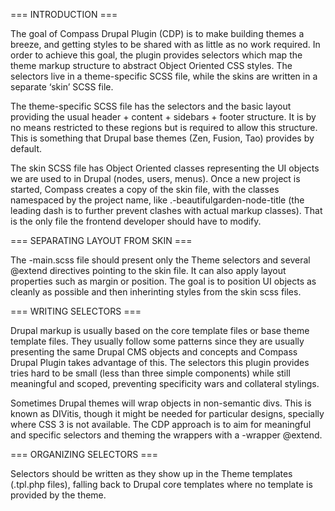 === INTRODUCTION ===

The goal of Compass Drupal Plugin (CDP) is to make building themes a breeze, and getting styles to be shared with as little as no work required. In order to achieve this goal, the plugin provides selectors which map the theme markup structure to abstract Object Oriented CSS styles. The selectors live in a theme-specific SCSS file, while the skins are written in a separate ‘skin’ SCSS file. 

The theme-specific SCSS file has the selectors and the basic layout providing the usual header + content + sidebars + footer structure. It is by no means restricted to these regions but is required to allow this structure. This is something that Drupal base themes (Zen, Fusion, Tao) provides by default.

The skin SCSS file has Object Oriented classes representing the UI objects we are used to in Drupal (nodes, users, menus). Once a new project is started, Compass creates a copy of the skin file, with the classes namespaced by the project name, like .-beautifulgarden-node-title (the leading dash is to further prevent clashes with actual markup classes). That is the only file the frontend developer should have to modify.

=== SEPARATING LAYOUT FROM SKIN ===

The <BASE THEME>-main.scss file should present only the Theme selectors and several @extend directives pointing to the skin file. It can also apply layout properties such as margin or position. The goal is to position UI objects as cleanly as possible and then inherinting styles from the skin scss files.

=== WRITING SELECTORS ===

Drupal markup is usually based on the core template files or base theme template files. They usually follow some patterns since they are usually presenting the same Drupal CMS objects and concepts and Compass Drupal Plugin takes advantage of this. The selectors this plugin provides tries hard to be small (less than three simple components) while still meaningful and scoped, preventing specificity wars and collateral stylings.

Sometimes Drupal themes will wrap objects in non-semantic divs. This is known as DIVitis, though it might be needed for particular designs, specially where CSS 3 is not available. The CDP approach is to aim for meaningful and specific selectors and theming the wrappers with a -wrapper @extend. 

=== ORGANIZING SELECTORS ===

Selectors should be written as they show up in the Theme templates (.tpl.php files), falling back to Drupal core templates where no template is provided by the theme.

